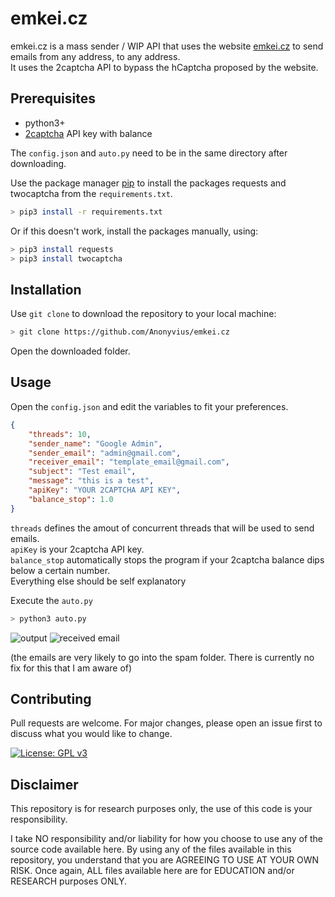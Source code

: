 # emkei.cz

emkei.cz is a mass sender / WIP API that uses the website [emkei.cz](https://emkei.cz/) to send emails from any address, to any address.\
It uses the 2captcha API to bypass the hCaptcha proposed by the website.

## Prerequisites

- python3+
- [2captcha](https://2captcha.com/) API key with balance

The `config.json` and `auto.py` need to be in the same directory after downloading.

Use the package manager [pip](https://pip.pypa.io/en/stable/) to install the packages requests and twocaptcha from the `requirements.txt`.

```bash
> pip3 install -r requirements.txt
```

Or if this doesn't work, install the packages manually, using:

```bash
> pip3 install requests
> pip3 install twocaptcha 
```

## Installation

Use `git clone` to download the repository to your local machine:

```bash
> git clone https://github.com/Anonyvius/emkei.cz
```

Open the downloaded folder.

## Usage

Open the `config.json` and edit the variables to fit your preferences.

```json
{
    "threads": 10,
    "sender_name": "Google Admin",
    "sender_email": "admin@gmail.com",
    "receiver_email": "template_email@gmail.com",
    "subject": "Test email",
    "message": "this is a test",
    "apiKey": "YOUR 2CAPTCHA API KEY",
    "balance_stop": 1.0
}
```

`threads` defines the amout of concurrent threads that will be used to send emails.\
`apiKey` is your 2captcha API key.\
`balance_stop` automatically stops the program if your 2captcha balance dips below a certain number.\
Everything else should be self explanatory

Execute the `auto.py`

```bash
> python3 auto.py
```

![output](https://i.imgur.com/kAa6gAY.png)
![received email](https://i.imgur.com/tZhqZOc.png)

(the emails are very likely to go into the spam folder. There is currently no fix for this that I am aware of)

## Contributing
Pull requests are welcome. For major changes, please open an issue first to discuss what you would like to change.

[![License: GPL v3](https://img.shields.io/badge/License-GPLv3-blue.svg)](https://www.gnu.org/licenses/gpl-3.0)

## Disclaimer
This repository is for research purposes only, the use of this code is your responsibility.

I take NO responsibility and/or liability for how you choose to use any of the source code available here. By using any of the files available in this repository, you understand that you are AGREEING TO USE AT YOUR OWN RISK. Once again, ALL files available here are for EDUCATION and/or RESEARCH purposes ONLY.
